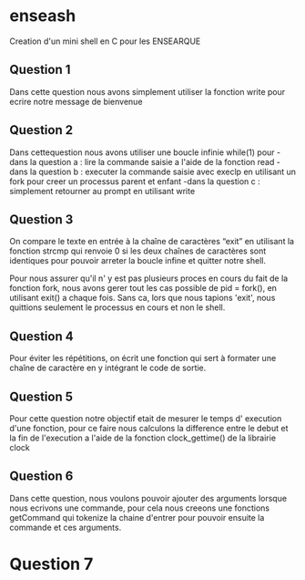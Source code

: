 # enseash

Creation d'un mini shell en C pour les ENSEARQUE


## Question 1

Dans cette question nous avons simplement utiliser la fonction write pour ecrire notre message de bienvenue

## Question 2

Dans cettequestion nous avons utiliser une boucle infinie while(1) pour
-dans la question a : lire la commande saisie a l'aide de la fonction read
-dans la question b : executer la commande saisie avec execlp en utilisant un fork pour creer un processus parent et enfant
-dans la question c : simplement retourner au prompt en utilisant write

## Question 3

On compare le texte en entrée à la chaîne de caractères “exit” en utilisant la fonction strcmp qui renvoie 0 si les deux chaînes de caractères sont identiques pour pouvoir arreter la boucle infine et quitter notre shell.

Pour nous assurer qu'il n' y est pas plusieurs proces en cours du fait de la fonction fork, nous avons gerer tout les cas possible de pid = fork(), en utilisant exit() a chaque fois. Sans ca, lors que nous tapions 'exit', nous quittions seulement le processus en cours et non le shell.

## Question 4

Pour éviter les répétitions, on écrit une fonction qui sert à formater une chaîne de caractère en y intégrant le code de sortie.


## Question 5

Pour cette question notre objectif etait de mesurer le temps d' execution d'une fonction, pour ce faire nous calculons la difference entre le debut et la fin de l'execution a l'aide de la fonction clock_gettime() de la librairie clock

## Question 6

Dans cette question, nous voulons pouvoir ajouter des arguments lorsque nous ecrivons une commande, pour cela nous creeons une fonctions getCommand qui tokenize la chaine d'entrer pour pouvoir ensuite la commande et ces arguments.

# Question 7

